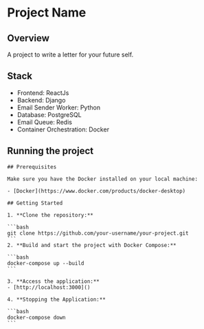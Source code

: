 # Project Name

## Overview

A project to write a letter for your future self.

## Stack

- Frontend: ReactJs
- Backend: Django
- Email Sender Worker: Python
- Database: PostgreSQL
- Email Queue: Redis
- Container Orchestration: Docker

## Running the project

    ## Prerequisites

    Make sure you have the Docker installed on your local machine:

    - [Docker](https://www.docker.com/products/docker-desktop)

    ## Getting Started

    1. **Clone the repository:**

    ```bash
    git clone https://github.com/your-username/your-project.git
    ```
    2. **Build and start the project with Docker Compose:**

    ```bash
    docker-compose up --build
    ```

    3. **Access the application:**
    - [http://localhost:3000]()

    4. **Stopping the Application:**

    ```bash
    docker-compose down
    ```